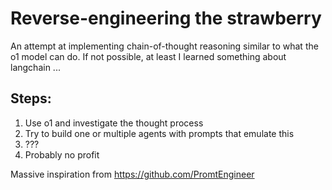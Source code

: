# Reverse-engineering the strawberry
An attempt at implementing chain-of-thought reasoning similar to what the o1 model can do. If not possible, at least I learned something about langchain ...

## Steps:
1. Use o1 and investigate the thought process
2. Try to build one or multiple agents with prompts that emulate this
3. ???
4. Probably no profit

Massive inspiration from https://github.com/PromtEngineer
